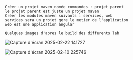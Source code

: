 
    Créer un projet maven nomée commandes : projet parent
    le projet parent est juste un projet maven
    Créer les modules maven suivants : services, web
    services sera un projet gere le metier de l'application
    web est une application angular

    Quelques images d'apres le build des differents lab
    
  ![Capture d'écran 2025-02-22 141727](https://github.com/user-attachments/assets/4e2e2791-60ba-44a6-817b-10db96aa0ba7)
  
  ![Capture d'écran 2025-02-10 225746](https://github.com/user-attachments/assets/63be4315-fabd-46c9-8434-19d29ee1834f)

